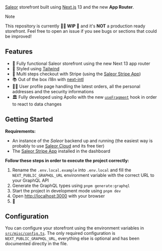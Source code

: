 [Saleor](https://saleor.io/) storefront built using [Next.js](https://nextjs.org/) 13 and the new **App Router**.

> [!NOTE]
> This repository is currently **👷‍♀️ WIP 👷** and it's **NOT** a production ready storefront. Feel free to open an issue if you see bugs or sections that could be improved!

## Features

- 🕺 Fully functional Saleor storefront using the new Next 13 app router
- 💅 Styled using [Tailwind](https://tailwindcss.com/)
- 🛒 Multi steps checkout with Stripe (using the [Saleor Stripe App](https://docs.saleor.io/docs/3.x/developer/app-store/apps/stripe))
- 📚 Out of the box i18n with [next-intl](https://next-intl-docs.vercel.app/)
- 💁‍♀️ User profile page handling the latest orders, all the personal addresses and the security informations
- 🏛️ Fully developed using Apollo with the new [`useFragment`](https://www.apollographql.com/docs/react/api/react/hooks/#usefragment) hook in order to react to data changes

## Getting Started

**Requirements:**

- An instance of the _Saleor_ backend up and running (the easiest way is probably to use [Saleor Cloud](https://cloud.saleor.io/) and its free tier)
- The [Saleor Stripe App](https://docs.saleor.io/docs/3.x/developer/app-store/apps/stripe) installed in the dashboard

**Follow these steps in order to execute the project correctly:**

1. Rename the `.env.local.example` into `.env.local` and fill the `NEXT_PUBLIC_GRAPHQL_URL` environment variable with the correct URL to your GraphQL API
2. Generate the GraphQL types using `pnpm generate:graphql`
3. Start the project in development mode using `pnpm dev`
4. Open [http://localhost:3000](http://localhost:3000) with your browser
5. 🎉

## Configuration

You can configure your storefront using the environment variables in [`src/misc/config.ts`](https://github.com/dgopsq/saleor-nextjs-base/blob/main/src/misc/config.ts). The only required configuration is `NEXT_PUBLIC_GRAPHQL_URL`, everything else is optional and has been documented directly in the file.
